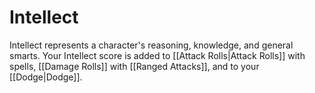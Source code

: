 # Intellect
Intellect represents a character's reasoning, knowledge, and general smarts. Your Intellect score is added to [[Attack Rolls|Attack Rolls]] with spells, [[Damage Rolls]] with [[Ranged Attacks]], and to your [[Dodge|Dodge]].